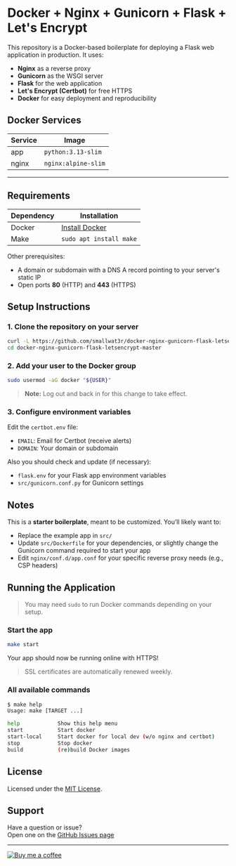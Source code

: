 # Docker + Nginx + Gunicorn + Flask + Let's Encrypt

This repository is a Docker-based boilerplate for deploying a Flask web application in production. It uses:

- **Nginx** as a reverse proxy  
- **Gunicorn** as the WSGI server  
- **Flask** for the web application  
- **Let's Encrypt (Certbot)** for free HTTPS  
- **Docker** for easy deployment and reproducibility

## Docker Services

| Service | Image              |
|---------|--------------------|
| app     | `python:3.13-slim` |
| nginx   | `nginx:alpine-slim` |

---

## Requirements

| Dependency | Installation |
|------------|--------------|
| Docker     | [Install Docker](https://docs.docker.com/engine/install/debian/#install-using-the-repository) |
| Make       | `sudo apt install make` |

Other prerequisites:

- A domain or subdomain with a DNS A record pointing to your server's static IP  
- Open ports **80** (HTTP) and **443** (HTTPS)

##  Setup Instructions

### 1. Clone the repository on your server

```bash
curl -L https://github.com/smallwat3r/docker-nginx-gunicorn-flask-letsencrypt/archive/refs/heads/master.tar.gz | tar -xz
cd docker-nginx-gunicorn-flask-letsencrypt-master
```

### 2. Add your user to the Docker group

```bash
sudo usermod -aG docker "${USER}"
```

> **Note:** Log out and back in for this change to take effect.

### 3. Configure environment variables

Edit the `certbot.env` file:

- `EMAIL`: Email for Certbot (receive alerts)
- `DOMAIN`: Your domain or subdomain

Also you should check and update (if necessary):

- `flask.env` for your Flask app environment variables
- `src/gunicorn.conf.py` for Gunicorn settings

## Notes

This is a **starter boilerplate**, meant to be customized. You’ll likely want to:

- Replace the example app in `src/`
- Update `src/Dockerfile` for your dependencies, or slightly change the Gunicorn command required to start your app
- Edit `nginx/conf.d/app.conf` for your specific reverse proxy needs (e.g., CSP headers)

## Running the Application

> You may need `sudo` to run Docker commands depending on your setup.

### Start the app

```bash
make start
```

Your app should now be running online with HTTPS!

> SSL certificates are automatically renewed weekly.

### All available commands

```bash
$ make help
Usage: make [TARGET ...]

help            Show this help menu
start           Start docker
start-local     Start docker for local dev (w/o nginx and certbot)
stop            Stop docker
build           (re)build Docker images
```

## License

Licensed under the [MIT License](LICENSE).

## Support

Have a question or issue?  
Open one on the [GitHub Issues page](https://github.com/smallwat3r/docker-nginx-gunicorn-flask-letsencrypt/issues)

---

[![Buy me a coffee][buymeacoffee-shield]][buymeacoffee]

[buymeacoffee-shield]: https://www.buymeacoffee.com/assets/img/guidelines/download-assets-sm-2.svg  
[buymeacoffee]: https://www.buymeacoffee.com/smallwat3r
